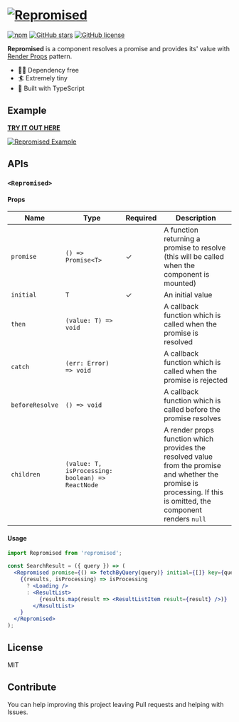 # [![Repromised](https://user-images.githubusercontent.com/4289883/43491551-dc28c168-94d9-11e8-8c56-b10389544933.png)](https://github.com/axross/repromised)

[![npm](https://img.shields.io/npm/dt/repromised.svg)](https://www.npmjs.com/package/repromised)
[![GitHub stars](https://img.shields.io/github/stars/axross/repromised.svg)](https://github.com/axross/repromised/stargazers)
[![GitHub license](https://img.shields.io/github/license/axross/repromised.svg)](https://github.com/axross/repromised/blob/master/LICENSE)

**Repromised** is a component resolves a promise and provides its' value with
[Render Props](https://reactjs.org/docs/render-props.html) pattern.

- 🙌🏻 Dependency free
- 🏄‍ Extremely tiny
- 👔 Built with TypeScript

## Example

[**TRY IT OUT HERE**](https://codesandbox.io/s/0mkr4nkokv)

[![Repromised Example](https://user-images.githubusercontent.com/4289883/43618182-cc1e7e0e-967b-11e8-892f-3aecfaf8ece6.gif)](https://codesandbox.io/s/0mkr4nkokv)

## APIs

### `<Repromised>`

#### Props

| Name            | Type                                             | Required | Description                                                                                                                                                        |
| --------------- | ------------------------------------------------ | -------- | ------------------------------------------------------------------------------------------------------------------------------------------------------------------ |
| `promise`       | `() => Promise<T>`                               | ✓        | A function returning a promise to resolve (this will be called when the component is mounted)                                                                      |
| `initial`       | `T`                                              | ✓        | An initial value                                                                                                                                                   |
| `then`          | `(value: T) => void`                             |          | A callback function which is called when the promise is resolved                                                                                                   |
| `catch`         | `(err: Error) => void`                           |          | A callback function which is called when the promise is rejected                                                                                                   |
| `beforeResolve` | `() => void`                                     |          | A callback function which is called before the promise resolves                                                                                                    |
| `children`      | `(value: T, isProcessing: boolean) => ReactNode` |          | A render props function which provides the resolved value from the promise and whether the promise is processing. If this is omitted, the component renders `null` |

#### Usage

<!-- prettier-ignore -->
```jsx
import Repromised from 'repromised';

const SearchResult = ({ query }) => (
  <Repromised promise={() => fetchByQuery(query)} initial={[]} key={query}>
    {(results, isProcessing) => isProcessing
      ? <Loading />
      : <ResultList>
          {results.map(result => <ResultListItem result={result} />)}
        </ResultList>
    }
  </Repromised>
);
```

## License

MIT

## Contribute

You can help improving this project leaving Pull requests and helping with Issues.
